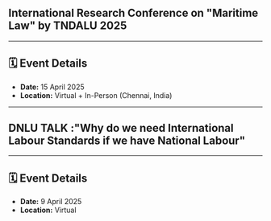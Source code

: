 ## International Research Conference on "Maritime Law" by TNDALU 2025  

---
## 🗓️ Event Details
- **Date:** 15 April 2025  
- **Location:** Virtual + In-Person (Chennai, India)  


---

## DNLU TALK :"Why do we need International Labour Standards if we have National Labour"

---

## 🗓️ Event Details
- **Date:** 9 April 2025  
- **Location:** Virtual   

